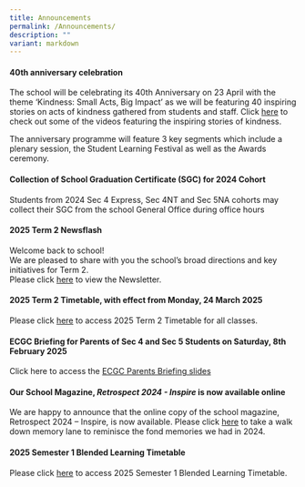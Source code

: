 ```yaml
---
title: Announcements
permalink: /Announcements/
description: ""
variant: markdown
---
```

#### 40th anniversary celebration
The school will be celebrating its 40th Anniversary on 23 April with the theme ‘Kindness: Small Acts, Big Impact’ as we will be featuring 40 inspiring stories on acts of kindness gathered from students and staff. Click [here](https://go.gov.sg/prss40thanniversary) to check out some of the videos featuring the inspiring stories of kindness. 

The anniversary programme will feature 3 key segments which include a plenary session, the Student Learning Festival as well as the Awards ceremony.

#### Collection of School Graduation Certificate (SGC) for 2024 Cohort
Students from 2024 Sec 4 Express, Sec 4NT and Sec 5NA cohorts may collect their SGC from the school General Office during office hours<br>

#### 2025 Term 2 Newsflash

Welcome back to school!<br>
We are pleased to share with you the school’s broad directions and key initiatives for Term 2.<br>
Please click [here](/files/Newsflash_Term_2_2025_Final.pdf) to view the Newsletter.<br>

#### 2025 Term 2 Timetable, with effect from Monday, 24 March 2025

Please click [here](/files/2025_T2_TT_WEF_24_MAR_FINAL_FOR_CLASSES.pdf) to access 2025 Term 2 Timetable for all classes.<br>


#### ECGC Briefing for Parents of Sec 4 and Sec 5 Students on Saturday, 8th February 2025

Click here to access the [ECGC Parents Briefing slides](/files/Information%20for%20Parents/2025_S45_ECGC_Briefing_for_Parents__Sat_8_Feb_.pdf)


#### Our School Magazine, *Retrospect 2024 - Inspire* is now available online

We are happy to announce that the online copy of the school magazine, Retrospect 2024 – Inspire, is now available. Please click [here](https://online.fliphtml5.com/yhdnr/vzld/#p=1) to take a walk down memory lane to reminisce the fond memories we had in 2024.

#### 2025 Semester 1 Blended Learning Timetable

Please click [here](/files/2025_SEM1_BL_TT_V1a_Classes.pdf) to access 2025 Semester 1 Blended Learning Timetable. <br>